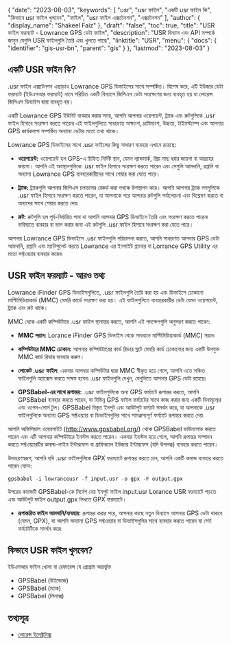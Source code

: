 {
  "date": "2023-08-03",
  "keywords": [
"usr",
"usr ফাইল",
"একটি usr ফাইল কি",
"কিভাবে usr ফাইল খুলবেন",
"ফাইল",
"usr ফাইল এক্সটেনশন",
"এক্সটেনশন"
],
  "author": {
    "display_name": "Shakeel Faiz"
},
  "draft": "false",
  "toc": true,
  "title": "USR ফাইল ফরম্যাট - Lowrance GPS ডেটা ফাইল",
  "description": "USR বিন্যাস এবং API সম্পর্কে জানুন যেগুলি USR ফাইলগুলি তৈরি এবং খুলতে পারে৷",
  "linktitle": "USR",
  "menu": {
    "docs": {
      "identifier": "gis-usr-bn",
      "parent": "gis"
}
},
  "lastmod": "2023-08-03"
}

## একটি USR ফাইল কি?

.usr ফাইল এক্সটেনশন এছাড়াও Lowrance GPS ডিভাইসের সাথে সম্পর্কিত। বিশেষ করে, এটি ইউজার ডেটা ফরম্যাট (ইউএসআর ফরম্যাট) নামে পরিচিত একটি বিন্যাসে জিপিএস ডেটা সংরক্ষণের জন্য ব্যবহৃত হয় যা লোরেন্স জিপিএস ডিভাইস দ্বারা ব্যবহৃত হয়।

একটি Lowrance GPS ইউনিট ব্যবহার করার সময়, আপনি আপনার ওয়েপয়েন্ট, ট্র্যাক এবং রুটগুলিকে .usr ফাইল হিসাবে সংরক্ষণ করতে পারেন৷ এই ফাইলগুলিতে সাধারণত অক্ষাংশ, দ্রাঘিমাংশ, উচ্চতা, টাইমস্ট্যাম্প এবং আপনার GPS কার্যকলাপ সম্পর্কিত অন্যান্য ডেটার মতো তথ্য থাকে।

Lowrance GPS ডিভাইসের সাথে .usr ফাইলের কিছু সাধারণ ব্যবহার এখানে রয়েছে:

- **ওয়েপয়েন্ট:** ওয়েপয়েন্ট হল GPS-এ চিহ্নিত নির্দিষ্ট স্থান, যেমন ল্যান্ডমার্ক, প্রিয় মাছ ধরার জায়গা বা আগ্রহের জায়গা। আপনি এই অবস্থানগুলিকে .usr ফাইল হিসাবে সংরক্ষণ করতে পারেন এবং সেগুলি আমদানি, রপ্তানি বা অন্যান্য Lowrance GPS ব্যবহারকারীদের সাথে শেয়ার করা যেতে পারে।

- **ট্র্যাক:** ট্র্যাকগুলি আপনার জিপিএস চলাচলের রেকর্ড করা পথকে উপস্থাপন করে। আপনি আপনার ট্র্যাক লগগুলিকে .usr ফাইল হিসাবে সংরক্ষণ করতে পারেন, যা আপনাকে পরে আপনার রুটগুলি পর্যালোচনা এবং বিশ্লেষণ করতে বা অন্যদের সাথে শেয়ার করতে দেয়৷

- **রুট:** রুটগুলি হল পূর্ব-নির্ধারিত পাথ যা আপনি আপনার GPS ডিভাইসে তৈরি এবং সংরক্ষণ করতে পারেন৷ ভবিষ্যতে ব্যবহার বা ভাগ করার জন্য এই রুটগুলি .usr ফাইল হিসাবে সংরক্ষণ করা যেতে পারে।

আপনার Lowrance GPS ডিভাইসে .usr ফাইলগুলি পরিচালনা করতে, আপনি সাধারণত আপনার GPS ডেটা আমদানি, রপ্তানি এবং ম্যানিপুলেট করতে Lowrance এর ইনসাইট প্ল্যানার বা Lorrance GPS Utility এর মতো সফ্টওয়্যার ব্যবহার করেন৷

## USR ফাইল ফরম্যাট - আরও তথ্য

Lowrance iFinder GPS ডিভাইসগুলিতে, .usr ফাইলগুলি তৈরি করা হয় এবং ডিভাইসে ঢোকানো মাল্টিমিডিয়াকার্ড (MMC) মেমরি কার্ডে সংরক্ষণ করা হয়। এই ফাইলগুলিতে ব্যবহারকারীর ডেটা যেমন ওয়েপয়েন্ট, ট্র্যাক এবং রুট থাকে।

MMC থেকে একটি কম্পিউটারে .usr ফাইল স্থানান্তর করতে, আপনি এই পদক্ষেপগুলি অনুসরণ করতে পারেন:

- **MMC সরান:** Lorance iFinder GPS ডিভাইস থেকে সাবধানে মাল্টিমিডিয়াকার্ড (MMC) সরান৷

- **কম্পিউটারে MMC ঢোকান:** আপনার কম্পিউটারের কার্ড রিডার স্লটে মেমরি কার্ড ঢোকানোর জন্য একটি উপযুক্ত MMC কার্ড রিডার ব্যবহার করুন।

- **লোকেট .usr ফাইল:** একবার আপনার কম্পিউটার দ্বারা MMC স্বীকৃত হয়ে গেলে, আপনি এতে সঞ্চিত ফাইলগুলি অ্যাক্সেস করতে সক্ষম হবেন৷ .usr ফাইলগুলি দেখুন, যেগুলিতে আপনার GPS ডেটা রয়েছে৷

- **GPSBabel-এর সাথে রূপান্তর:** .usr ফাইলগুলিকে অন্য GPS ফর্ম্যাটে রূপান্তর করতে, আপনি GPSBabel ব্যবহার করতে পারেন, যা বিভিন্ন GPS ফাইল ফর্ম্যাটের সাথে কাজ করার জন্য একটি বিনামূল্যের এবং ওপেন-সোর্স টুল। GPSBabel বিস্তৃত ইনপুট এবং আউটপুট ফর্ম্যাট সমর্থন করে, যা আপনাকে .usr ফাইলগুলিকে অন্যান্য GPS সফ্টওয়্যার বা ডিভাইসগুলির সাথে সামঞ্জস্যপূর্ণ ফর্ম্যাটে রূপান্তর করতে দেয়৷

আপনি অফিসিয়াল ওয়েবসাইট (http://www.gpsbabel.org/) থেকে GPSBabel ডাউনলোড করতে পারেন এবং এটি আপনার কম্পিউটারে ইনস্টল করতে পারেন। একবার ইনস্টল হয়ে গেলে, আপনি রূপান্তর সম্পাদন করতে সফ্টওয়্যারটির কমান্ড-লাইন ইন্টারফেস বা গ্রাফিক্যাল ইউজার ইন্টারফেস (যদি উপলব্ধ) ব্যবহার করতে পারেন।

উদাহরণস্বরূপ, আপনি যদি .usr ফাইলগুলিকে GPX ফরম্যাটে রূপান্তর করতে চান, আপনি একটি কমান্ড ব্যবহার করতে পারেন যেমন:

```
gpsbabel -i lowranceusr -f input.usr -o gpx -F output.gpx
```

উপরের কমান্ডটি GPSBabel-কে নির্দেশ দেয় ইনপুট ফাইল input.usr Lorance USR ফরম্যাটে পড়তে এবং আউটপুট ফাইল output.gpx লিখতে GPX ফরম্যাটে।

- **রূপান্তরিত ফাইল আমদানি/ব্যবহার:** রূপান্তর করার পরে, আপনার কাছে নতুন বিন্যাসে আপনার GPS ডেটা থাকবে (যেমন, GPX), যা আপনি অন্যান্য GPS সফ্টওয়্যার বা ডিভাইসগুলির সাথে ব্যবহার করতে পারেন যা সেই ফর্ম্যাটটিকে সমর্থন করে৷

## কিভাবে USR ফাইল খুলবেন?

ইউএসআর ফাইল খোলা বা রেফারেন্স যে প্রোগ্রাম অন্তর্ভুক্ত

- GPSBabel (উইন্ডোজ)
- GPSBabel (ম্যাক)
- GPSBabel (লিনাক্স)

## তথ্যসূত্র
* [লোরেন্স ইলেক্ট্রনিক্স](https://en.wikipedia.org/wiki/Lowrance_Electronics)


